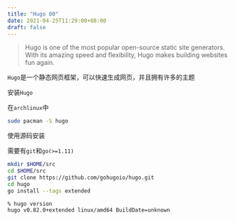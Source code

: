 ```yaml
---
title: "Hugo 00"
date: 2021-04-25T11:29:00+08:00
draft: false
---
```


> Hugo is one of the most popular open-source static site generators. With its amazing speed and flexibility, Hugo makes building websites fun again.

`Hugo`是一个静态网页框架，可以快速生成网页，并且拥有许多的主题

安装`Hugo`

在`archlinux`中

```bash
sudo pacman -S hugo
```

使用源码安装

需要有`git`和`go(>=1.11)`

```bash
mkdir $HOME/src
cd $HOME/src
git clone https://github.com/gohugoio/hugo.git
cd hugo
go install --tags extended
```



```
% hugo version  
hugo v0.82.0+extended linux/amd64 BuildDate=unknown
```

